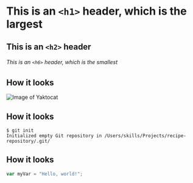 # This is an `<h1>` header, which is the largest

## This is an `<h2>` header

###### This is an `<h6>` header, which is the smallest

## How it looks

![Image of Yaktocat](https://octodex.github.com/images/yaktocat.png)


## How it looks
```
$ git init
Initialized empty Git repository in /Users/skills/Projects/recipe-repository/.git/
```

## How it looks
``` javascript
var myVar = "Hello, world!";
```
